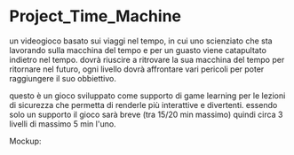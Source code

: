 # Project_Time_Machine
un videogioco basato sui viaggi nel tempo, in cui uno scienziato che sta lavorando sulla macchina del tempo e per un guasto viene catapultato indietro nel tempo.
dovrà riuscire a ritrovare la sua macchina del tempo per ritornare nel futuro, ogni livello dovrà affrontare vari pericoli per poter raggiungere il suo obbiettivo.


questo è un gioco sviluppato come supporto di game learning per le lezioni di sicurezza che permetta di renderle più interattive e divertenti.
essendo solo un supporto il gioco sarà breve (tra 15/20 min massimo) quindi circa 3 livelli di massimo 5 min l'uno.


Mockup:

